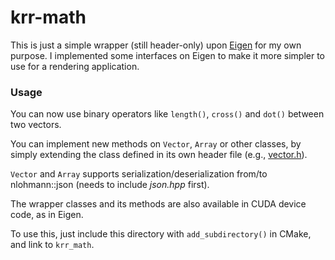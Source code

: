 # krr-math

This is just a simple wrapper (still header-only) upon [Eigen](http://eigen.tuxfamily.org/) for my own purpose. I implemented some interfaces on Eigen to make it more simpler to use for a rendering application.

### Usage

You can now use binary operators like `length()`, `cross()` and `dot()` between two vectors.

You can implement new methods on `Vector`, `Array` or other classes, by simply extending the class defined in its own header file (e.g., [vector.h](include/krrmath/vector.h)).

`Vector` and `Array` supports serialization/deserialization from/to nlohmann::json (needs to include *json.hpp* first).

The wrapper classes and its methods are also available in CUDA device code, as in Eigen.

To use this, just include this directory with `add_subdirectory()` in CMake, and link to `krr_math`.